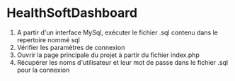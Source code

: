 # HealthSoftDashboard
1. A partir d'un interface MySql, exécuter le fichier .sql contenu dans le repertoire nommé sql
2. Vérifier les paramètres de connexion
3. Ouvrir la page principale du projet à partir du fichier index.php
4. Récupérer les noms d'utilisateur et leur mot de passe dans le fichier .sql pour la connexion
